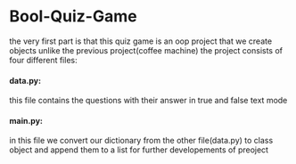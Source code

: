 # Bool-Quiz-Game
the very first part is that this quiz game is an oop project that we create objects unlike the previous project(coffee machine) 
the project consists of four different files:
#### data.py:
  this file contains the questions with their answer in true and false text mode 
#### main.py:
  in this file we convert our dictionary from the other file(data.py) to class object and append them to a list 
  for further developements of preoject
